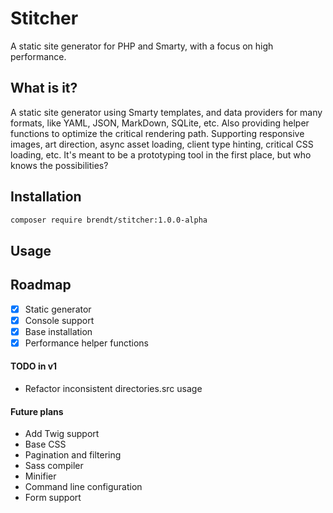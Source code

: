 # Stitcher

A static site generator for PHP and Smarty, with a focus on high performance.

## What is it?

A static site generator using Smarty templates, and data providers for many formats, like YAML, JSON, MarkDown, SQLite, etc. 
Also providing helper functions to optimize the critical rendering path. Supporting responsive images, art direction, async asset loading, client type hinting, critical CSS loading, etc.
It's meant to be a prototyping tool in the first place, but who knows the possibilities?

## Installation

```sh
composer require brendt/stitcher:1.0.0-alpha
```

## Usage

## Roadmap

- [X] Static generator
- [X] Console support
- [X] Base installation
- [X] Performance helper functions

#### TODO in v1

- Refactor inconsistent directories.src usage

#### Future plans

- Add Twig support
- Base CSS
- Pagination and filtering
- Sass compiler
- Minifier
- Command line configuration
- Form support
